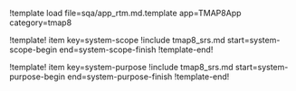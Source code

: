 !template load file=sqa/app_rtm.md.template app=TMAP8App category=tmap8

!template! item key=system-scope !include tmap8_srs.md start=system-scope-begin end=system-scope-finish !template-end!

!template! item key=system-purpose !include tmap8_srs.md start=system-purpose-begin end=system-purpose-finish !template-end!
